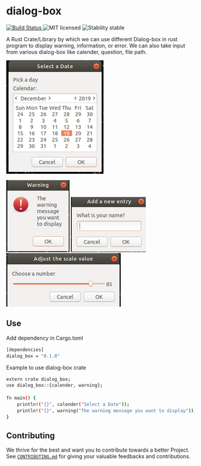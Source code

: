 # dialog-box
<p align="left">
  <a href="https://travis-ci.org/pankajchaudhary5/dialog-box">
    <img alt="Build Status" src="https://travis-ci.org/PankajChaudhary5/dialog-box.svg?branch=master">
  </a>
  <img alt="MIT licensed" src="https://img.shields.io/badge/license-MIT-blue.svg">
  <img alt="Stability stable" src="https://img.shields.io/badge/stability-stable-green.svg">
</p>

A Rust Crate/Library by which we can use different Dialog-box in rust program to display warning, information, or error. We can also take input from various dialog-box like calender, question, file path.

![Screenshot](calender.png) 

![Screenshot](warning.png)
![Screenshot](question.png)
![Screenshot](number.png)

## Use
Add dependency in Cargo.toml
```sh
[dependencies]
dialog_box = "0.1.0"
```
Example to use dialog-box crate
```sh
extern crate dialog_box;
use dialog_box::{calender, warning};

fn main() {
    println!("{}", calender("Select a Date"));
    println!("{}", warning("The warning message you want to display"));
}
```
## Contributing
We thrive for the best and want you to contribute towards a better Project. See [`CONTRIBUTING.md`](CONTRIBUTING.md) for giving your valuable feedbacks and contributions.